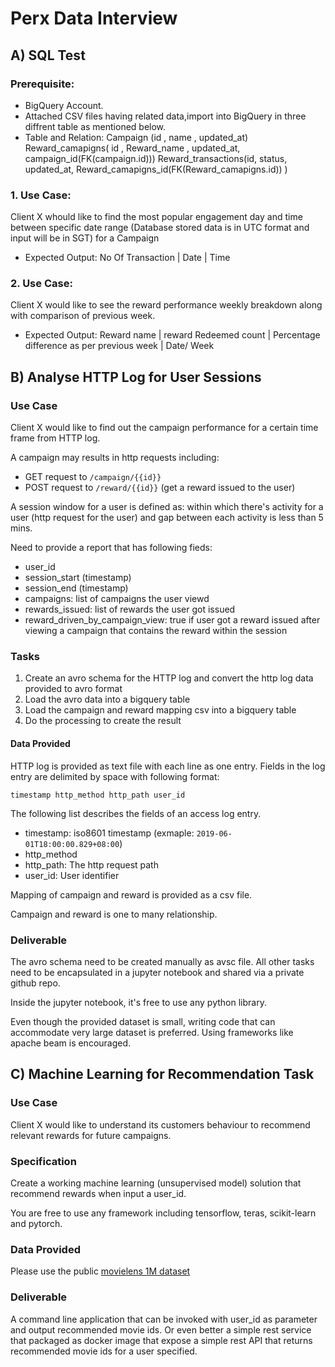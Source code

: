 # Perx Data Interview

## A) SQL Test

### Prerequisite:

* BigQuery Account.
* Attached CSV files having related data,import into BigQuery in three diffrent table as mentioned below.    
* Table and Relation:
          Campaign (id , name , updated_at)
          Reward_camapigns( id , Reward_name , updated_at, campaign_id(FK(campaign.id)))
          Reward_transactions(id, status, updated_at, Reward_camapigns_id(FK(Reward_camapigns.id)) )

 ### 1. Use Case: 

  Client X whould like to find the most popular engagement day and time between specific date range (Database stored data is in UTC format and input will be in SGT) for a Campaign
 
   * Expected Output:
           No Of Transaction | Date | Time 

### 2. Use Case:
         
 Client X would like to see the reward performance weekly breakdown along with comparison of previous week.

   * Expected Output:
          Reward name | reward Redeemed count | Percentage difference as per previous week | Date/ Week 

## B) Analyse HTTP Log for User Sessions

### Use Case

Client X would like to find out the campaign performance for a certain time frame from HTTP log.

A campaign may results in http requests including:

* GET request to `/campaign/{{id}}`
* POST request to `/reward/{{id}}` (get a reward issued to the user)

A session window for a user is defined as: within which there's activity for a user (http request for the user) and gap between each activity is less than 5 mins.

Need to provide a report that has following fieds:

* user_id
* session_start (timestamp)
* session_end (timestamp)
* campaigns: list of campaigns the user viewd
* rewards_issued: list of rewards the user got issued
* reward_driven_by_campaign_view: true if user got a reward issued after viewing a campaign that contains the reward within the session

### Tasks

1. Create an avro schema for the HTTP log and convert the http log data provided to avro format
2. Load the avro data into a bigquery table
3. Load the campaign and reward mapping csv into a bigquery table
4. Do the processing to create the result

#### Data Provided

HTTP log is provided as text file with each line as one entry. Fields in the log entry are delimited by space with following format:

```
timestamp http_method http_path user_id
```

The following list describes the fields of an access log entry.

* timestamp: iso8601 timestamp (exmaple: `2019-06-01T18:00:00.829+08:00`)
* http_method
* http_path: The http request path
* user_id: User identifier

Mapping of campaign and reward is provided as a csv file.

Campaign and reward is one to many relationship.

### Deliverable

The avro schema need to be created manually as avsc file. All other tasks need to be encapsulated in a jupyter notebook and shared via a private github repo.

Inside the jupyter notebook, it's free to use any python library.

Even though the provided dataset is small, writing code that can accommodate very large dataset is preferred. Using frameworks like apache beam is encouraged.

## C) Machine Learning for Recommendation Task

### Use Case

Client X would like to understand its customers behaviour to recommend relevant rewards for future campaigns.

### Specification

Create a working machine learning (unsupervised model) solution that recommend rewards when input a user_id.

You are free to use any framework including tensorflow, teras, scikit-learn and pytorch.

### Data Provided

Please use the public [movielens 1M dataset](https://grouplens.org/datasets/movielens/1m)

### Deliverable

A command line application that can be invoked with user_id as parameter and output recommended movie ids. Or even better a simple rest service that packaged as docker image that expose a simple rest API that returns recommended movie ids for a user specified.

